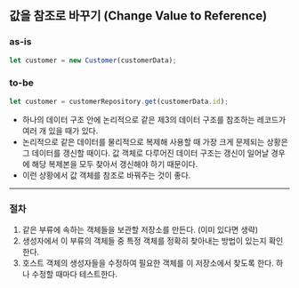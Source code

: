 ## 값을 참조로 바꾸기 (Change Value to Reference)

### as-is
```javascript
let customer = new Customer(customerData);
```

### to-be
```javascript
let customer = customerRepository.get(customerData.id);
```

* 하나의 데이터 구조 안에 논리적으로 같은 제3의 데이터 구조를 참조하는 레코드가 여러 개 있을 때가 있다.
* 논리적으로 같은 데이터를 물리적으로 복제해 사용할 때 가장 크게 문제되는 상황은 그 데이터를 갱신할 때이다. 값 객체로 다루어진 데이터 구조는 갱신이 일어날 경우에 해당 복제본을 모두 찾아서 갱신해야 하기 때문이다.
* 이런 상황에서 값 객체를 참조로 바꿔주는 것이 좋다.

- - -

### 절차
1. 같은 부류에 속하는 객체들을 보관할 저장소를 만든다. (이미 있다면 생략)
2. 생성자에서 이 부류의 객체들 중 특정 객체를 정확히 찾아내는 방법이 있는지 확인한다.
3. 호스트 객체의 생성자들을 수정하여 필요한 객체를 이 저장소에서 찾도록 한다. 하나 수정할 때마다 테스트한다.
